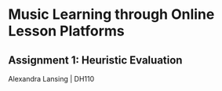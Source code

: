 # Music Learning through Online Lesson Platforms
## Assignment 1: Heuristic Evaluation
Alexandra Lansing | DH110

